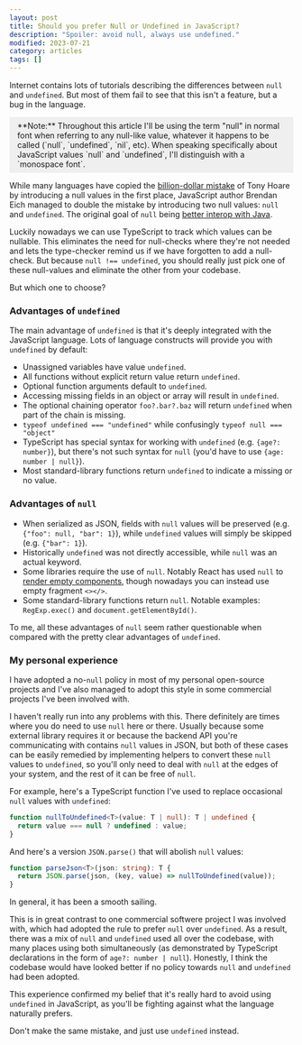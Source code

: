 ```yaml
---
layout: post
title: Should you prefer Null or Undefined in JavaScript?
description: "Spoiler: avoid null, always use undefined."
modified: 2023-07-21
category: articles
tags: []
---
```


Internet contains lots of tutorials describing the differences between `null` and `undefined`.
But most of them fail to see that this isn't a feature, but a bug in the language.

<p style="background: #efefef; padding: 0.5em 1em">
**Note:** Throughout this article I'll be using the term "null" in normal font
when referring to any null-like value,
whatever it happens to be called (`null`, `undefined`, `nil`, etc).
When speaking specifically about JavaScript values `null` and `undefined`,
I'll distinguish with a `monospace font`.
</p>

While many languages have copied the [billion-dollar mistake][null-mistake] of Tony Hoare
by introducing a null values in the first place,
JavaScript author Brendan Eich managed to double the mistake by introducing two null values:
`null` and `undefined`.
The original goal of `null` being [better interop with Java][java-interop].

Luckily nowadays we can use TypeScript to track which values can be nullable.
This eliminates the need for null-checks where they're not needed and
lets the type-checker remind us if we have forgotten to add a null-check.
But because `null !== undefined`, you should really just pick one of these
null-values and eliminate the other from your codebase.

But which one to choose?

### Advantages of `undefined`

The main advantage of `undefined` is that it's deeply integrated with the JavaScript language.
Lots of language constructs will provide you with `undefined` by default:

- Unassigned variables have value `undefined`.
- All functions without explicit return value return `undefined`.
- Optional function arguments default to `undefined`.
- Accessing missing fields in an object or array will result in `undefined`.
- The optional chaining operator `foo?.bar?.baz` will return `undefined` when part of the chain is missing.
- `typeof undefined === "undefined"` while confusingly `typeof null === "object"`
- TypeScript has special syntax for working with `undefined` (e.g. `{age?: number}`),
  but there's not such syntax for `null` (you'd have to use `{age: number | null}`).
- Most standard-library functions return `undefined` to indicate a missing or no value.

### Advantages of `null`

- When serialized as JSON, fields with `null` values will be preserved (e.g. `{"foo": null, "bar": 1}`),
  while `undefined` values will simply be skipped (e.g. `{"bar": 1}`).
- Historically `undefined` was not directly accessible, while `null` was an actual keyword.
- Some libraries require the use of `null`.
  Notably React has used `null` to [render empty components][react-null],
  though nowadays you can instead use empty fragment `<></>`.
- Some standard-library functions return `null`.
  Notable examples: `RegExp.exec()` and `document.getElementById()`.

To me, all these advantages of `null` seem rather questionable when compared
with the pretty clear advantages of `undefined`.

### My personal experience

I have adopted a no-`null` policy in most of my personal open-source projects
and I've also managed to adopt this style in some commercial projects I've been
involved with.

I haven't really run into any problems with this.
There definitely are times where you do need to use `null` here or there.
Usually because some external library requires it or because the backend API
you're communicating with contains `null` values in JSON, but both of these
cases can be easily remedied by implementing helpers to convert these
`null` values to `undefined`, so you'll only need to deal with `null` at the
edges of your system, and the rest of it can be free of `null`.

For example, here's a TypeScript function I've used
to replace occasional `null` values with `undefined`:

```ts
function nullToUndefined<T>(value: T | null): T | undefined {
  return value === null ? undefined : value;
}
```

And here's a version `JSON.parse()` that will abolish `null` values:

```ts
function parseJson<T>(json: string): T {
  return JSON.parse(json, (key, value) => nullToUndefined(value));
}
```

In general, it has been a smooth sailing.

This is in great contrast to one commercial softwere project I was involved with,
which had adopted the rule to prefer `null` over `undefined`.
As a result, there was a mix of `null` and `undefined` used all over the codebase,
with many places using both simultaneously (as demonstrated by TypeScript
declarations in the form of `age?: number | null`).
Honestly, I think the codebase would have looked better
if no policy towards `null` and `undefined` had been adopted.

This experience confirmed my belief that it's really hard to avoid using `undefined`
in JavaScript, as you'll be fighting against what the language naturally prefers.

Don't make the same mistake, and just use `undefined` instead.

[null-mistake]: https://www.infoq.com/presentations/Null-References-The-Billion-Dollar-Mistake-Tony-Hoare/
[java-interop]: https://twitter.com/BrendanEich/status/1271993445180010496?s=20
[react-null]: https://legacy.reactjs.org/blog/2014/07/17/react-v0.11.html#rendering-to-null
